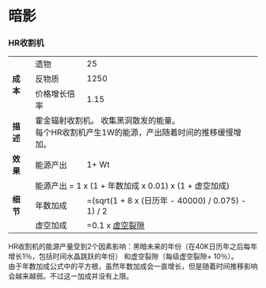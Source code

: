 # 暗影

### HR收割机
<table>
<tbody>
<tr>
<td rowspan="3">
<strong>
成本
</strong>
</td>
<td>
遗物
</td>
<td>
25
</td>
</tr>
<tr>
<td>
反物质
</td>
<td>
1250
</td>
</tr>
<tr>
<td>
价格增长倍率
</td>
<td>
1.15
</td>
</tr>
<tr>
<td>
<strong>
描述
</strong>
</td>
<td colspan="2">
霍金辐射收割机。
收集黑洞散发的能量。
<br style="clear:both">
每个HR收割机产生1W的能源，产出随着时间的推移缓慢增加。
</td>
</tr>
<tr>
<td>
<strong>
效果
</strong>
</td>
<td>
能源产出
</td>
<td>
1+ Wt
</td>
</tr>
<tr>
<td rowspan="3">
<strong>
细节
</strong>
</td>
<td colspan="2">
能源产出 = 1 x (1 + 年数加成 x 0.01) x (1 + 虚空加成)
</td>
</tr>
<tr>
<td>
年数加成
</td>
<td>
=(sqrt(1 + 8 x (日历年 - 40000) / 0.075) - 1) / 2
</td>
</tr>
<tr>
<td>
虚空加成
</td>
<td>
=0.1 x <a href="?file=001-猫咪百科/08-时间#虚空裂隙">虚空裂隙</a>
</td>
</tr>
</tbody>
</table>
HR收割机的能源产量受到2个因素影响：黑暗未来的年份（在40K日历年之后每年增长1％，包括时间水晶跳跃的年份）
和虚空裂隙（每级虚空裂隙+ 10％）。<br>
由于年数加成公式中的平方根，虽然年数加成会一直增长，但是随着时间推移影响会越来越弱。不过这一加成并没有上限。

